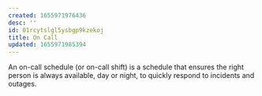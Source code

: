 ```yaml
---
created: 1655971976436
desc: ''
id: 01rcytslgl5ysbgp9kzekoj
title: On Call
updated: 1655971985394
---
```

   
An on-call schedule (or on-call shift) is a schedule that ensures the right person is always available, day or night, to quickly respond to incidents and outages.